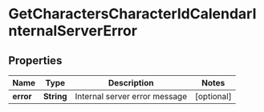 
# GetCharactersCharacterIdCalendarInternalServerError

## Properties
Name | Type | Description | Notes
------------ | ------------- | ------------- | -------------
**error** | **String** | Internal server error message |  [optional]



